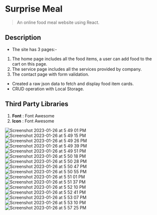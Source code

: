 # Surprise Meal

>An online food meal website using React.

## Description

- The site has 3 pages:-
1. The home page includes all the food items, a user can add food to the cart on this page.
2. The service page includes all the services provided by company.
3. The contact page with form validation.
- Created a raw json data to fetch and display food item cards.
- CRUD operation with Local Storage.

## Third Party Libraries
1. **Font** : Font Awesome
2. **Icon** : Font Awesome


![Screenshot 2023-01-26 at 5 49 01 PM](https://user-images.githubusercontent.com/114575564/214835913-781215d5-59ff-4e9b-b0f4-5545c678c9b7.png)
![Screenshot 2023-01-26 at 5 49 15 PM](https://user-images.githubusercontent.com/114575564/214835928-8173a1ae-78c1-4e16-a24f-5fe9da43aa84.png)
![Screenshot 2023-01-26 at 5 49 26 PM](https://user-images.githubusercontent.com/114575564/214835936-9d0bd421-b315-4349-af72-c87688bf2c6e.png)
![Screenshot 2023-01-26 at 5 49 39 PM](https://user-images.githubusercontent.com/114575564/214835970-12904f2f-6e7e-45e2-bc2e-d8c5a25dcd9f.png)
![Screenshot 2023-01-26 at 5 49 51 PM](https://user-images.githubusercontent.com/114575564/214835999-bfff5313-036e-483a-a6de-718455f1be47.png)
![Screenshot 2023-01-26 at 5 50 18 PM](https://user-images.githubusercontent.com/114575564/214836030-9f049f27-0549-4fa5-9c56-44527fda4a1f.png)
![Screenshot 2023-01-26 at 5 50 28 PM](https://user-images.githubusercontent.com/114575564/214836130-4d3e168b-9fd5-49c6-a98a-b9950f13e96f.png)
![Screenshot 2023-01-26 at 5 50 47 PM](https://user-images.githubusercontent.com/114575564/214836143-4d386c1b-7b4d-4a23-b750-24ef11766440.png)
![Screenshot 2023-01-26 at 5 50 55 PM](https://user-images.githubusercontent.com/114575564/214836172-41e1aa1a-7dc2-47a1-95aa-b72d5feb9c54.png)
![Screenshot 2023-01-26 at 5 51 01 PM](https://user-images.githubusercontent.com/114575564/214836200-70e8e5a5-02f6-4482-a426-a29ed2550584.png)
![Screenshot 2023-01-26 at 5 51 37 PM](https://user-images.githubusercontent.com/114575564/214836227-b7b06f01-3178-4d8e-a4d7-9ccb0465294e.png)
![Screenshot 2023-01-26 at 5 52 10 PM](https://user-images.githubusercontent.com/114575564/214836234-4820a541-b13e-4f67-84fc-d41a36664e22.png)
![Screenshot 2023-01-26 at 5 52 41 PM](https://user-images.githubusercontent.com/114575564/214836241-75a9b1d1-f5ad-4726-acde-253a4c2a1917.png)
![Screenshot 2023-01-26 at 5 53 07 PM](https://user-images.githubusercontent.com/114575564/214836243-6b9508d4-7934-43cd-bd38-200a3c2a071d.png)
![Screenshot 2023-01-26 at 5 53 10 PM](https://user-images.githubusercontent.com/114575564/214836262-fb206c41-88c9-4868-b354-c49c351c0c5d.png)
![Screenshot 2023-01-26 at 5 57 25 PM](https://user-images.githubusercontent.com/114575564/214836291-7a1d210a-accc-4ecf-a683-0309ff850427.png)

